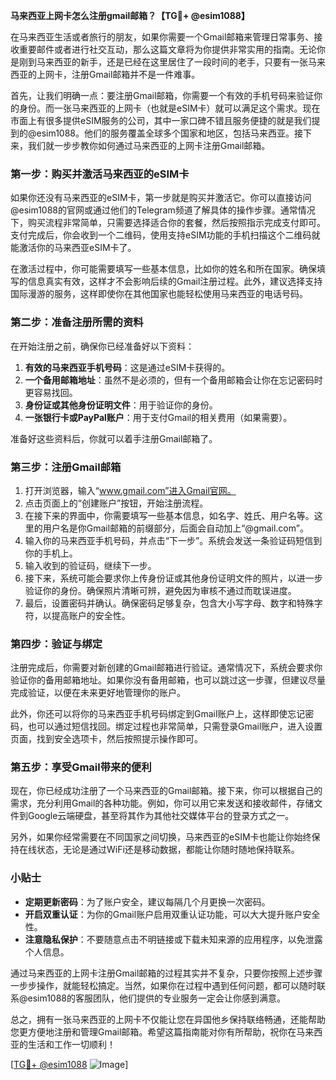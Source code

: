 **马来西亚上网卡怎么注册gmail邮箱？【TG💪+ @esim1088】**

在马来西亚生活或者旅行的朋友，如果你需要一个Gmail邮箱来管理日常事务、接收重要邮件或者进行社交互动，那么这篇文章将为你提供非常实用的指南。无论你是刚到马来西亚的新手，还是已经在这里居住了一段时间的老手，只要有一张马来西亚的上网卡，注册Gmail邮箱并不是一件难事。

首先，让我们明确一点：要注册Gmail邮箱，你需要一个有效的手机号码来验证你的身份。而一张马来西亚的上网卡（也就是eSIM卡）就可以满足这个需求。现在市面上有很多提供eSIM服务的公司，其中一家口碑不错且服务便捷的就是我们提到的@esim1088。他们的服务覆盖全球多个国家和地区，包括马来西亚。接下来，我们就一步步教你如何通过马来西亚的上网卡注册Gmail邮箱。

### 第一步：购买并激活马来西亚的eSIM卡

如果你还没有马来西亚的eSIM卡，第一步就是购买并激活它。你可以直接访问@esim1088的官网或通过他们的Telegram频道了解具体的操作步骤。通常情况下，购买流程非常简单，只需要选择适合你的套餐，然后按照指示完成支付即可。支付完成后，你会收到一个二维码，使用支持eSIM功能的手机扫描这个二维码就能激活你的马来西亚eSIM卡了。

在激活过程中，你可能需要填写一些基本信息，比如你的姓名和所在国家。确保填写的信息真实有效，这样才不会影响后续的Gmail注册过程。此外，建议选择支持国际漫游的服务，这样即使你在其他国家也能轻松使用马来西亚的电话号码。

### 第二步：准备注册所需的资料

在开始注册之前，确保你已经准备好以下资料：

1. **有效的马来西亚手机号码**：这是通过eSIM卡获得的。
2. **一个备用邮箱地址**：虽然不是必须的，但有一个备用邮箱会让你在忘记密码时更容易找回。
3. **身份证或其他身份证明文件**：用于验证你的身份。
4. **一张银行卡或PayPal账户**：用于支付Gmail的相关费用（如果需要）。

准备好这些资料后，你就可以着手注册Gmail邮箱了。

### 第三步：注册Gmail邮箱

1. 打开浏览器，输入“www.gmail.com”进入Gmail官网。
2. 点击页面上的“创建账户”按钮，开始注册流程。
3. 在接下来的界面中，你需要填写一些基本信息，如名字、姓氏、用户名等。这里的用户名是你Gmail邮箱的前缀部分，后面会自动加上“@gmail.com”。
4. 输入你的马来西亚手机号码，并点击“下一步”。系统会发送一条验证码短信到你的手机上。
5. 输入收到的验证码，继续下一步。
6. 接下来，系统可能会要求你上传身份证或其他身份证明文件的照片，以进一步验证你的身份。确保照片清晰可辨，避免因为审核不通过而耽误进度。
7. 最后，设置密码并确认。确保密码足够复杂，包含大小写字母、数字和特殊字符，以提高账户的安全性。

### 第四步：验证与绑定

注册完成后，你需要对新创建的Gmail邮箱进行验证。通常情况下，系统会要求你验证你的备用邮箱地址。如果你没有备用邮箱，也可以跳过这一步骤，但建议尽量完成验证，以便在未来更好地管理你的账户。

此外，你还可以将你的马来西亚手机号码绑定到Gmail账户上，这样即使忘记密码，也可以通过短信找回。绑定过程也非常简单，只需登录Gmail账户，进入设置页面，找到安全选项卡，然后按照提示操作即可。

### 第五步：享受Gmail带来的便利

现在，你已经成功注册了一个马来西亚的Gmail邮箱。接下来，你可以根据自己的需求，充分利用Gmail的各种功能。例如，你可以用它来发送和接收邮件，存储文件到Google云端硬盘，甚至将其作为其他社交媒体平台的登录方式之一。

另外，如果你经常需要在不同国家之间切换，马来西亚的eSIM卡也能让你始终保持在线状态，无论是通过WiFi还是移动数据，都能让你随时随地保持联系。

### 小贴士

- **定期更新密码**：为了账户安全，建议每隔几个月更换一次密码。
- **开启双重认证**：为你的Gmail账户启用双重认证功能，可以大大提升账户安全性。
- **注意隐私保护**：不要随意点击不明链接或下载未知来源的应用程序，以免泄露个人信息。

通过马来西亚的上网卡注册Gmail邮箱的过程其实并不复杂，只要你按照上述步骤一步步操作，就能轻松搞定。当然，如果你在过程中遇到任何问题，都可以随时联系@esim1088的客服团队，他们提供的专业服务一定会让你感到满意。

总之，拥有一张马来西亚的上网卡不仅能让您在异国他乡保持联络畅通，还能帮助您更方便地注册和管理Gmail邮箱。希望这篇指南能对你有所帮助，祝你在马来西亚的生活和工作一切顺利！

[[TG💪+ @esim1088](https://t.me/s/esim1088) ![Image](https://i.postimg.cc/4NQfJmqS/Snipaste-2025-05-13-00-14-12.png)]